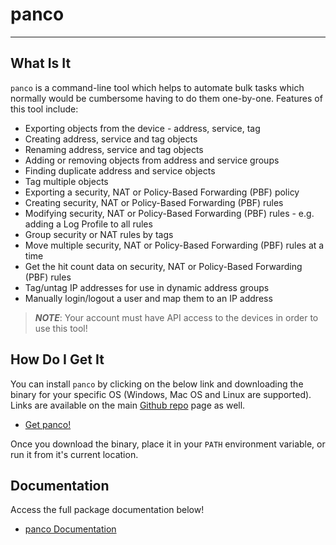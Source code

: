 # panco
---

## What Is It

`panco` is a command-line tool which helps to automate bulk tasks which normally would be cumbersome having
to do them one-by-one. Features of this tool include:

* Exporting objects from the device - address, service, tag
* Creating address, service and tag objects
* Renaming address, service and tag objects
* Adding or removing objects from address and service groups
* Finding duplicate address and service objects
* Tag multiple objects
* Exporting a security, NAT or Policy-Based Forwarding (PBF) policy
* Creating security, NAT or Policy-Based Forwarding (PBF) rules
* Modifying security, NAT or Policy-Based Forwarding (PBF) rules - e.g. adding a Log Profile to all rules
* Group security or NAT rules by tags
* Move multiple security, NAT or Policy-Based Forwarding (PBF) rules at a time
* Get the hit count data on security, NAT or Policy-Based Forwarding (PBF) rules
* Tag/untag IP addresses for use in dynamic address groups
* Manually login/logout a user and map them to an IP address

> **_NOTE_**: Your account must have API access to the devices in order to use this tool!

## How Do I Get It

You can install `panco` by clicking on the below link and downloading the binary for your specific OS
(Windows, Mac OS and Linux are supported). Links are available on the main [Github repo](https://github.com/scottdware/panco) page as well.

* [Get panco!](https://github.com/scottdware/panco/releases)

Once you download the binary, place it in your `PATH` environment variable, or run it from it's current location.

## Documentation

Access the full package documentation below!

* [panco Documentation](https://panco.dev/docs.html)